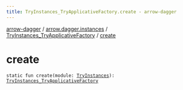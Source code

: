 ```yaml
---
title: TryInstances_TryApplicativeFactory.create - arrow-dagger
---
```


[arrow-dagger](../../index.html) / [arrow.dagger.instances](../index.html) / [TryInstances_TryApplicativeFactory](index.html) / [create](./create.html)

# create

`static fun create(module: `[`TryInstances`](../-try-instances/index.html)`): `[`TryInstances_TryApplicativeFactory`](index.html)